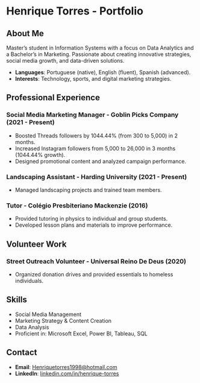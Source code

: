 # Henrique Torres - Portfolio

## About Me
Master’s student in Information Systems with a focus on Data Analytics and a Bachelor’s in Marketing. Passionate about creating innovative strategies, social media growth, and data-driven solutions. 

- **Languages**: Portuguese (native), English (fluent), Spanish (advanced).
- **Interests**: Technology, sports, and digital marketing strategies.

## Professional Experience
### Social Media Marketing Manager - Goblin Picks Company (2021 - Present)
- Boosted Threads followers by 1044.44% (from 300 to 5,000) in 2 months.
- Increased Instagram followers from 5,000 to 26,000 in 3 months (1044.44% growth).
- Designed promotional content and analyzed campaign performance.

### Landscaping Assistant - Harding University (2021 - Present)
- Managed landscaping projects and trained team members.

### Tutor - Colégio Presbiteriano Mackenzie (2016)
- Provided tutoring in physics to individual and group students.
- Developed lesson plans and materials to improve performance.

## Volunteer Work
### Street Outreach Volunteer - Universal Reino De Deus (2020)
- Organized donation drives and provided essentials to homeless individuals.

## Skills
- Social Media Management
- Marketing Strategy & Content Creation
- Data Analysis
- Proficient in: Microsoft Excel, Power BI, Tableau, SQL

## Contact
- **Email**: [Henriquetorres1998@hotmail.com](mailto:Henriquetorres1998@hotmail.com)
- **LinkedIn**: [linkedin.com/in/henrique-torres](#)
